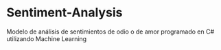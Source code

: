 # Sentiment-Analysis
Modelo de análisis de sentimientos de odio o de amor programado en C# utilizando Machine Learning
